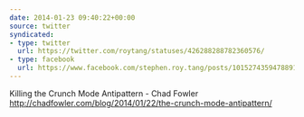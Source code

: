 ```yaml
---
date: 2014-01-23 09:40:22+00:00
source: twitter
syndicated:
- type: twitter
  url: https://twitter.com/roytang/statuses/426288288782360576/
- type: facebook
  url: https://www.facebook.com/stephen.roy.tang/posts/10152743594788912
---
```


Killing the Crunch Mode Antipattern - Chad Fowler http://chadfowler.com/blog/2014/01/22/the-crunch-mode-antipattern/